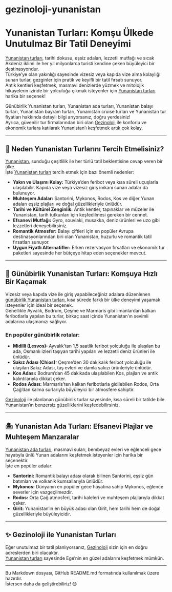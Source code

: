 # gezinoloji-yunanistan

# **Yunanistan Turları: Komşu Ülkede Unutulmaz Bir Tatil Deneyimi**  
[Yunanistan turları](https://gezinoloji.com/yunanistan-turlari), tarihi dokusu, eşsiz adaları, lezzetli mutfağı ve sıcak Akdeniz iklimi ile her yıl milyonlarca turisti kendine çeken büyüleyici bir destinasyondur.  
Türkiye’ye olan yakınlığı sayesinde vizesiz veya kapıda vize alma kolaylığı sunan turlar, gezginler için pratik ve keyifli bir tatil fırsatı sunuyor.  
Antik kentleri keşfetmek, masmavi denizlerde yüzmek ve mitolojik hikayelerin izinde bir yolculuğa çıkmak isteyenler için [Yunanistan turları](https://gezinoloji.com/yunanistan-turlari) harika bir seçenek!  

Günübirlik Yunanistan turları, Yunanistan ada turları, Yunanistan balayı turları, Yunanistan bayram turları, Yunanistan cruise turları ve Yunanistan tur fiyatları hakkında detaylı bilgi arıyorsanız, doğru yerdesiniz!  
Ayrıca, güvenilir tur firmalarından biri olan [Gezinoloji](https://gezinoloji.com) ile konforlu ve ekonomik turlara katılarak Yunanistan’ı keşfetmek artık çok kolay.  

---

## 📌 **Neden Yunanistan Turlarını Tercih Etmelisiniz?**  
[Yunanistan](https://gezinoloji.com/yunanistan-turlari), sunduğu çeşitlilik ile her türlü tatil beklentisine cevap veren bir ülke.  
İşte [Yunanistan turları](https://gezinoloji.com/yunanistan-turlari) tercih etmek için bazı önemli nedenler:  

- **Yakın ve Ulaşımı Kolay:** Türkiye’den feribot veya kısa süreli uçuşlarla ulaşılabilir. Kapıda vize veya vizesiz giriş imkanı sunan adalar da bulunuyor.  
- **Muhteşem Adalar:** Santorini, Mykonos, Rodos, Kos ve diğer Yunan adaları eşsiz plajları ve doğal güzellikleriyle ünlüdür.  
- **Tarihi ve Kültürel Zenginlik:** Antik kentler, tapınaklar ve müzeler ile Yunanistan, tarih tutkunları için keşfedilmesi gereken bir cennet.  
- **Efsanevi Mutfağı:** Gyro, souvlaki, musakka, deniz ürünleri ve uzo gibi lezzetleri deneyebilirsiniz.  
- **Romantik Atmosfer:** Balayı çiftleri için en popüler Avrupa destinasyonlarından biri olan Yunanistan, huzurlu ve romantik tatil fırsatları sunuyor.  
- **Uygun Fiyatlı Alternatifler:** Erken rezervasyon fırsatları ve ekonomik tur paketleri sayesinde her bütçeye hitap eden seçenekler mevcut.  

---

## 🌊 **Günübirlik Yunanistan Turları: Komşuya Hızlı Bir Kaçamak**  
Vizesiz veya kapıda vize ile giriş yapabileceğiniz adalara düzenlenen [günübirlik Yunanistan turları](https://gezinoloji.com/yunanistan-turlari), kısa sürede farklı bir ülke deneyimi yaşamak isteyenler için ideal bir seçenek.  
Genellikle Ayvalık, Bodrum, Çeşme ve Marmaris gibi limanlardan kalkan feribotlarla yapılan bu turlar, birkaç saat içinde Yunanistan’ın sevimli adalarına ulaşmanızı sağlıyor.  

### **En popüler günübirlik rotalar:**  
- **Midilli (Lesvos):** Ayvalık’tan 1,5 saatlik feribot yolculuğu ile ulaşılan bu ada, Osmanlı izleri taşıyan tarihi yapıları ve lezzetli deniz ürünleri ile ünlüdür.  
- **Sakız Adası (Chios):** Çeşme’den 30 dakikalık feribot yolculuğu ile ulaşılan Sakız Adası, taş evleri ve damla sakızı ürünleriyle ünlüdür.  
- **Kos Adası:** Bodrum’dan 45 dakikada ulaşılabilen Kos, plajları ve antik kalıntılarıyla dikkat çeker.  
- **Rodos Adası:** Marmaris’ten kalkan feribotlarla gidilebilen Rodos, Orta Çağ’dan kalma surlarıyla büyüleyici bir atmosfere sahiptir.  

[Gezinoloji](https://gezinoloji.com) ile planlanan günübirlik turlar sayesinde, kısa süreli bir tatilde bile Yunanistan’ın benzersiz güzelliklerini keşfedebilirsiniz.  

---

## 🏝️ **Yunanistan Ada Turları: Efsanevi Plajlar ve Muhteşem Manzaralar**  
[Yunanistan ada turları](https://gezinoloji.com/yunanistan-turlari), masmavi suları, bembeyaz evleri ve eğlenceli gece hayatıyla ünlü Yunan adalarını keşfetmek isteyenler için harika bir seçenektir.  
İşte en popüler adalar:  

- **Santorini:** Romantik balayı adası olarak bilinen Santorini, eşsiz gün batımları ve volkanik kumsallarıyla ünlüdür.  
- **Mykonos:** Dünyanın en popüler gece hayatına sahip Mykonos, eğlence severler için vazgeçilmezdir.  
- **Rodos:** Orta Çağ atmosferi, tarihi kaleleri ve muhteşem plajlarıyla dikkat çeker.  
- **Girit:** Yunanistan’ın en büyük adası olan Girit, hem tarihi hem de doğal güzellikleriyle büyüleyicidir.  

---

## ✨ **Gezinoloji ile Yunanistan Turları**  
Eğer unutulmaz bir tatil planlıyorsanız, [Gezinoloji](https://gezinoloji.com) sizin için en doğru adreslerden biri olacaktır.  
[Yunanistan turları](https://gezinoloji.com/yunanistan-turlari) sayesinde Ege’nin en güzel adalarını keşfetmek mümkün.  

---

Bu Markdown dosyası, GitHub README.md formatında kullanılmak üzere hazırdır.  
İstersen daha da geliştirebiliriz! 😊
